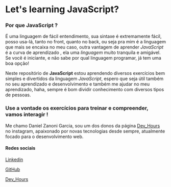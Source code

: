 # Let's learning JavaScript?

### Por que __JavaScript__ ?

É uma linguagem de fácil entendimento, sua sintaxe é extremamente fácil, posso usa-lá, tanto no front, quanto no back, ou seja pra mim é a linguagem que mais se encaixa no meu caso, outra vantagem de aprender _JavaScript_ é a curva de aprendizado , ela uma _linguagem_ muito tranquila e amigável. 
Se você é iniciante, e não sabe por qual linguagem programar, já tem uma boa opção! 

Neste repositório de __JavaScript__ estou aprendendo diversos exercícios bem simples e divertidos da linguagem _JavaScript_, espero que seja útil também no seu aprendizado e desenvolvimento e também me ajudar no meu aprendizado, haha, sempre é bom dividir conhecimento com diversos tipos de pessoas.

### Use a vontade os exercícios para treinar e compreender, vamos interagir !

Me chamo Daniel Zanoni Garcia, sou um dos donos da página [Dev_Hours](https://www.instagram.com/dev_hours) no instagram, apaixonado por novas tecnologias desde sempre, atualmente focado para o desenvolvimento web.

#### Redes sociais

[Linkedin](https://www.linkedin.com/in/daniel-zanoni-garcia)

[GitHub](https://github.com/DanielZG20)

[Dev_Hours](https://www.instagram.com/dev_hours)
